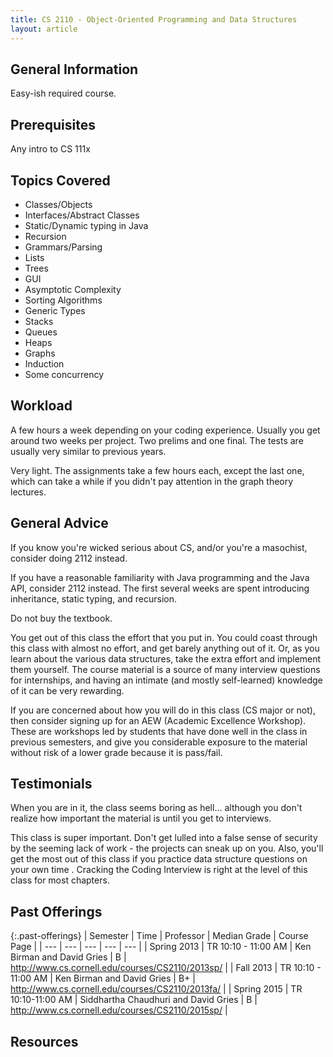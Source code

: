 ```yaml
---
title: CS 2110 - Object-Oriented Programming and Data Structures
layout: article
---
```


## General Information

Easy-ish required course.

## Prerequisites

Any intro to CS 111x

## Topics Covered

 - Classes/Objects
 - Interfaces/Abstract Classes
 - Static/Dynamic typing in Java
 - Recursion
 - Grammars/Parsing
 - Lists
 - Trees
 - GUI
 - Asymptotic Complexity
 - Sorting Algorithms
 - Generic Types
 - Stacks
 - Queues
 - Heaps
 - Graphs
 - Induction
 - Some concurrency

## Workload

A few hours a week depending on your coding experience. Usually you get around two weeks per project. Two prelims and one final. The tests are usually very similar to previous years.

Very light. The assignments take a few hours each, except the last one, which can take a while if you didn't pay attention in the graph theory lectures.

## General Advice

If you know you're wicked serious about CS, and/or you're a masochist, consider doing 2112 instead.

If you have a reasonable familiarity with Java programming and the Java API, consider 2112 instead. The first several weeks are spent introducing inheritance, static typing, and recursion.

Do not buy the textbook.

You get out of this class the effort that you put in. You could coast through this class with almost no effort, and get barely anything out of it. Or, as you learn about the various data structures, take the extra effort and implement them yourself. The course material is a source of many interview questions for internships, and having an intimate (and mostly self-learned) knowledge of it can be very rewarding.

If you are concerned about how you will do in this class (CS major or not), then consider signing up for an AEW (Academic Excellence Workshop). These are workshops led by students that have done well in the class in previous semesters, and give you considerable exposure to the material without risk of a lower grade because it is pass/fail.

## Testimonials

When you are in it, the class seems boring as hell... although you don't realize how important the material is until you get to interviews. 

This class is super important.  Don't get lulled into a false sense of security by the seeming lack of work - the projects can sneak up on you.  Also, you'll get the most out of this class if you practice data structure questions on your own time .  Cracking the Coding Interview is right at the level of this class for most chapters. 

## Past Offerings

{:.past-offerings}
| Semester | Time | Professor | Median Grade | Course Page | 
| --- | --- | --- | --- | --- | 
| Spring 2013 | TR 10:10 - 11:00 AM | Ken Birman and David Gries | B | http://www.cs.cornell.edu/courses/CS2110/2013sp/ |
| Fall 2013 | TR 10:10 - 11:00 AM | Ken Birman and David Gries | B+ | http://www.cs.cornell.edu/courses/CS2110/2013fa/ |
| Spring 2015 | TR 10:10-11:00 AM | Siddhartha Chaudhuri and David Gries | B | http://www.cs.cornell.edu/courses/CS2110/2015sp/ |

## Resources
